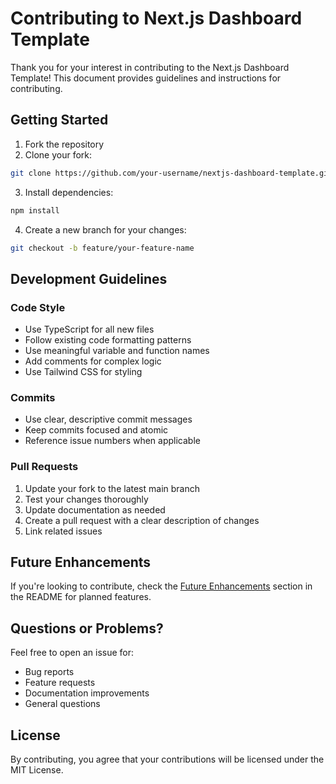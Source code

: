 # Contributing to Next.js Dashboard Template

Thank you for your interest in contributing to the Next.js Dashboard Template! This document provides guidelines and instructions for contributing.

## Getting Started

1. Fork the repository
2. Clone your fork:

```bash
git clone https://github.com/your-username/nextjs-dashboard-template.git
```

3. Install dependencies:

```bash
npm install
```

4. Create a new branch for your changes:

```bash
git checkout -b feature/your-feature-name
```

## Development Guidelines

### Code Style
- Use TypeScript for all new files
- Follow existing code formatting patterns
- Use meaningful variable and function names
- Add comments for complex logic
- Use Tailwind CSS for styling

### Commits
- Use clear, descriptive commit messages
- Keep commits focused and atomic
- Reference issue numbers when applicable

### Pull Requests
1. Update your fork to the latest main branch
2. Test your changes thoroughly
3. Update documentation as needed
4. Create a pull request with a clear description of changes
5. Link related issues

## Future Enhancements

If you're looking to contribute, check the [Future Enhancements](README.md#future-enhancements) section in the README for planned features.

## Questions or Problems?

Feel free to open an issue for:
- Bug reports
- Feature requests
- Documentation improvements
- General questions

## License

By contributing, you agree that your contributions will be licensed under the MIT License.
